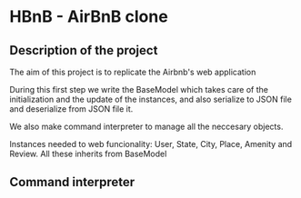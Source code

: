 <h1> HBnB - AirBnB clone </h1>

<h2> Description of the project </h2>
<p>The aim of this project is to replicate the Airbnb's web application</p>
<p>During this first step we write the BaseModel which takes care of the initialization and the update of
the instances, and also serialize to JSON file and deserialize from JSON file it.</p>
<p>We also make command interpreter to manage all the neccesary objects. </p>
<p>Instances needed to web funcionality: User, State, City, Place, Amenity and Review. All these inherits from BaseModel</p>

<h2> Command interpreter </h2>

